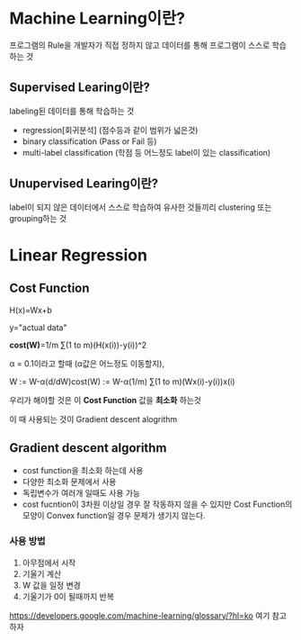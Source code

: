 # Machine Learning이란?
프로그램의 Rule을 개발자가 직접 정하지 않고 데이터를 통해 프로그램이 스스로 학습하는 것

## Supervised Learing이란?
labeling된 데이터를 통해 학습하는 것

* regression[회귀분석] (점수등과 같이 범위가 넓은것)
* binary classification (Pass or Fail 등)
* multi-label classification (학점 등 어느정도 label이 있는 classification)

## Unupervised Learing이란?
label이 되지 않은 데이터에서 스스로 학습하여 유사한 것들끼리 clustering 또는 grouping하는 것

# Linear Regression
 
## Cost Function
H(x)=Wx+b

y="actual data" 

**cost(W)**=1/m ∑(1 to m)(H(x(i))-y(i))^2

α = 0.1이라고 할때 (α값은 어느정도 이동할지),

W := W-α(d/dW)cost(W)
  := W-α(1/m) ∑(1 to m)(Wx(i)-y(i))x(i)
  
우리가 해야할 것은 이 **Cost Function** 값을 **최소화** 하는것

이 때 사용되는 것이 Gradient descent alogrithm


## Gradient descent algorithm

* cost function을 최소화 하는데 사용
* 다양한 최소화 문제에서 사용
* 독립변수가 여러개 일때도 사용 가능
* cost fucntion이 3차원 이상일 경우 잘 작동하지 않을 수 있지만 Cost Function의 모양이 Convex function일 경우 문제가 생기지 않는다.

### 사용 방법
1. 아무점에서 시작
2. 기울기 계산
3. W 값을 일정 변경
4. 기울기가 0이 될때까지 반복


https://developers.google.com/machine-learning/glossary/?hl=ko 여기 참고하자

